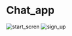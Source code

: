 # Chat_app
![start_scren](https://user-images.githubusercontent.com/43831107/63230908-d83fcf00-c20b-11e9-8701-7553c4b54755.png)  ![sign_up](https://user-images.githubusercontent.com/43831107/63231003-0540b180-c20d-11e9-99e2-c7a8593d62d2.png)

